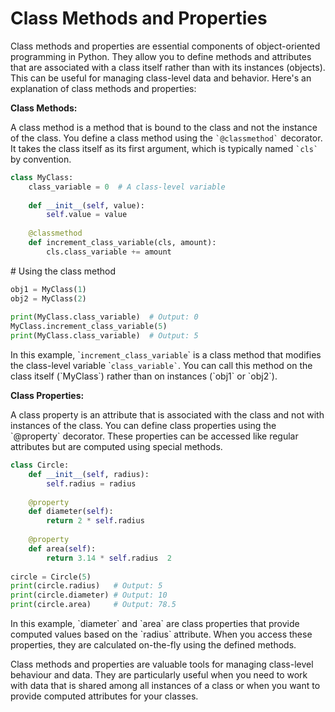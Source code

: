 # Class Methods and Properties

Class methods and properties are essential components of object-oriented programming in Python. They allow you to define methods and attributes that are associated with a class itself rather than with its instances (objects). This can be useful for managing class-level data and behavior. Here's an explanation of class methods and properties:

&#x20;

**Class Methods:**

A class method is a method that is bound to the class and not the instance of the class. You define a class method using the `` `@classmethod` `` decorator. It takes the class itself as its first argument, which is typically named `` `cls` `` by convention.

```python
class MyClass:
    class_variable = 0  # A class-level variable
   
    def __init__(self, value):
        self.value = value
   
    @classmethod
    def increment_class_variable(cls, amount):
        cls.class_variable += amount
```

\# Using the class method



```python
obj1 = MyClass(1)
obj2 = MyClass(2)
 
print(MyClass.class_variable)  # Output: 0
MyClass.increment_class_variable(5)
print(MyClass.class_variable)  # Output: 5   
```

In this example, \``increment_class_variable`\` is a class method that modifies the class-level variable \``` class_variable` ``. You can call this method on the class itself (\`MyClass\`) rather than on instances (\`obj1\` or \`obj2\`).

**Class Properties:**

A class property is an attribute that is associated with the class and not with instances of the class. You can define class properties using the \`@property\` decorator. These properties can be accessed like regular attributes but are computed using special methods.

```python
class Circle:
    def __init__(self, radius):
        self.radius = radius
   
    @property
    def diameter(self):
        return 2 * self.radius
   
    @property
    def area(self):
        return 3.14 * self.radius  2
 
circle = Circle(5)
print(circle.radius)   # Output: 5
print(circle.diameter) # Output: 10
print(circle.area)     # Output: 78.5
```

&#x20;

In this example, \`diameter\` and \`area\` are class properties that provide computed values based on the \`radius\` attribute. When you access these properties, they are calculated on-the-fly using the defined methods.

&#x20;

Class methods and properties are valuable tools for managing class-level behaviour and data. They are particularly useful when you need to work with data that is shared among all instances of a class or when you want to provide computed attributes for your classes.

